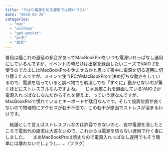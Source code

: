 ```yaml
---
title: "やはり電源を切る運用では使いづらい"
date: "2018-02-26"
categories: 
  - "mac"
  - "windows"
  - "gpd-pocket"
  - "pc系"
  - "戯言"
---
```


普段は艦これの遠征の都合があってMacBookProをいつも電源いれっぱなし運用にしているんですが、イベントの時だけは出撃を録画したいニーズでVAIO Zを使うのでたまにはMacBookProを休ませるかと思って夜中に電源を切る運用に切り替えたんですが、メインで使うPCがMacBookProで決め打ちな動きをしているので、電源を切っていると調べ物でも暇潰しでも「すぐに」動かせないのが驚くほどにストレスフルなんですよね。 　じゃあ艦これを録画しているVAIO Zが電源入れっぱなしなんだからそれを使えよ、っていう話なんですが、MacBookProで慣れているとキーボードが駄目なんです。そして設置位置が良くないので物理的にアクセスが若干不便で、この若干が原因でストレスが溜まるわけです。

　結論として言えばストレスフルなのは許容できないのと、夜中電源を消したところで電気代の請求は大差ないので、これからは電源を切らない運用で行く事にしました。 　まあMacBookProは頑丈なので電源入れっぱなし運用でもそう簡単には壊れないでしょうし……（フラグ）
